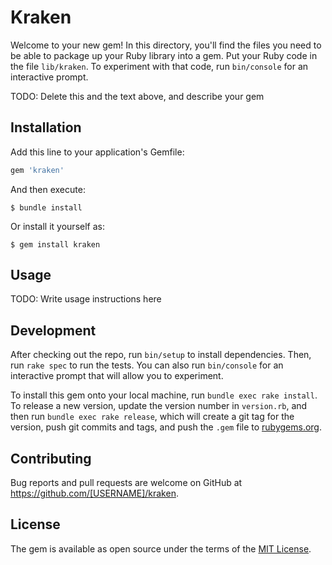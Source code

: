 # Kraken

Welcome to your new gem! In this directory, you'll find the files you need to be able to package up your Ruby library into a gem. Put your Ruby code in the file `lib/kraken`. To experiment with that code, run `bin/console` for an interactive prompt.

TODO: Delete this and the text above, and describe your gem

## Installation

Add this line to your application's Gemfile:

```ruby
gem 'kraken'
```

And then execute:

    $ bundle install

Or install it yourself as:

    $ gem install kraken

## Usage

TODO: Write usage instructions here

## Development

After checking out the repo, run `bin/setup` to install dependencies. Then, run `rake spec` to run the tests. You can also run `bin/console` for an interactive prompt that will allow you to experiment.

To install this gem onto your local machine, run `bundle exec rake install`. To release a new version, update the version number in `version.rb`, and then run `bundle exec rake release`, which will create a git tag for the version, push git commits and tags, and push the `.gem` file to [rubygems.org](https://rubygems.org).

## Contributing

Bug reports and pull requests are welcome on GitHub at https://github.com/[USERNAME]/kraken.


## License

The gem is available as open source under the terms of the [MIT License](https://opensource.org/licenses/MIT).

